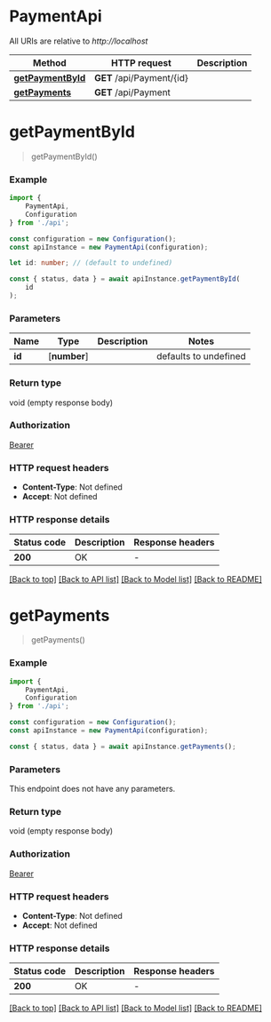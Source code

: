 # PaymentApi

All URIs are relative to *http://localhost*

|Method | HTTP request | Description|
|------------- | ------------- | -------------|
|[**getPaymentById**](#getpaymentbyid) | **GET** /api/Payment/{id} | |
|[**getPayments**](#getpayments) | **GET** /api/Payment | |

# **getPaymentById**
> getPaymentById()


### Example

```typescript
import {
    PaymentApi,
    Configuration
} from './api';

const configuration = new Configuration();
const apiInstance = new PaymentApi(configuration);

let id: number; // (default to undefined)

const { status, data } = await apiInstance.getPaymentById(
    id
);
```

### Parameters

|Name | Type | Description  | Notes|
|------------- | ------------- | ------------- | -------------|
| **id** | [**number**] |  | defaults to undefined|


### Return type

void (empty response body)

### Authorization

[Bearer](../README.md#Bearer)

### HTTP request headers

 - **Content-Type**: Not defined
 - **Accept**: Not defined


### HTTP response details
| Status code | Description | Response headers |
|-------------|-------------|------------------|
|**200** | OK |  -  |

[[Back to top]](#) [[Back to API list]](../README.md#documentation-for-api-endpoints) [[Back to Model list]](../README.md#documentation-for-models) [[Back to README]](../README.md)

# **getPayments**
> getPayments()


### Example

```typescript
import {
    PaymentApi,
    Configuration
} from './api';

const configuration = new Configuration();
const apiInstance = new PaymentApi(configuration);

const { status, data } = await apiInstance.getPayments();
```

### Parameters
This endpoint does not have any parameters.


### Return type

void (empty response body)

### Authorization

[Bearer](../README.md#Bearer)

### HTTP request headers

 - **Content-Type**: Not defined
 - **Accept**: Not defined


### HTTP response details
| Status code | Description | Response headers |
|-------------|-------------|------------------|
|**200** | OK |  -  |

[[Back to top]](#) [[Back to API list]](../README.md#documentation-for-api-endpoints) [[Back to Model list]](../README.md#documentation-for-models) [[Back to README]](../README.md)

